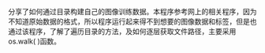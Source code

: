 分享了如何通过目录构建自己的图像训练数据。本程序参考网上的相关程序，因为不知道原始数据的格式，所以程序运行起来得不到想要的图像数据和标签，但是也通过该程序，了解了遍历目录的方法，及如何逐层获取文件路径，主要采用os.walk( )函数。
